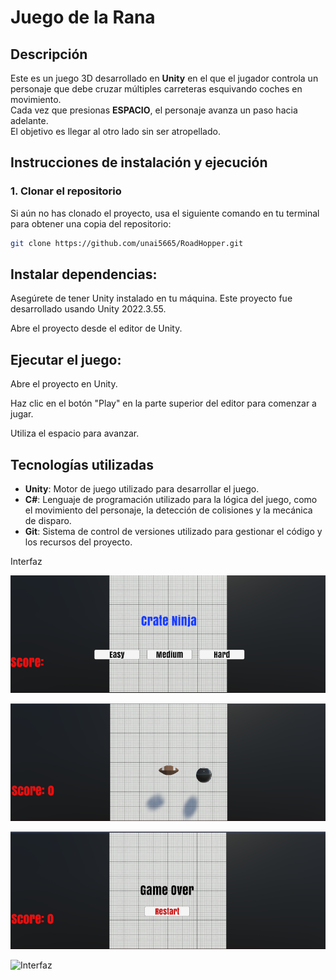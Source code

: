 
# Juego de la Rana

## Descripción

Este es un juego 3D desarrollado en **Unity** en el que el jugador controla un personaje que debe cruzar múltiples carreteras esquivando coches en movimiento.  
Cada vez que presionas **ESPACIO**, el personaje avanza un paso hacia adelante.  
El objetivo es llegar al otro lado sin ser atropellado.  



## Instrucciones de instalación y ejecución

### 1. Clonar el repositorio

Si aún no has clonado el proyecto, usa el siguiente comando en tu terminal para obtener una copia del repositorio:

```bash
git clone https://github.com/unai5665/RoadHopper.git
```


## Instalar dependencias:

Asegúrete de tener Unity instalado en tu máquina. Este proyecto fue desarrollado usando Unity 2022.3.55.

Abre el proyecto desde el editor de Unity.

## Ejecutar el juego:

Abre el proyecto en Unity.

Haz clic en el botón "Play" en la parte superior del editor para comenzar a jugar.

Utiliza el espacio para avanzar.


## Tecnologías utilizadas

- **Unity**: Motor de juego utilizado para desarrollar el juego.
- **C#**: Lenguaje de programación utilizado para la lógica del juego, como el movimiento del personaje, la detección de colisiones y la mecánica de disparo.
- **Git**: Sistema de control de versiones utilizado para gestionar el código y los recursos del proyecto.

Interfaz

![Interfaz](https://github.com/unai5665/UnityProjects/blob/local/StartScreen.PNG)

![Interfaz](https://github.com/unai5665/UnityProjects/blob/local/GameScreen.PNG)

![Interfaz](https://github.com/unai5665/UnityProjects/blob/local/GameOverScreen.PNG)

![Interfaz](https://github.com/unai5665/UnityProjects/blob/local/VictoryScreen.PNG)

